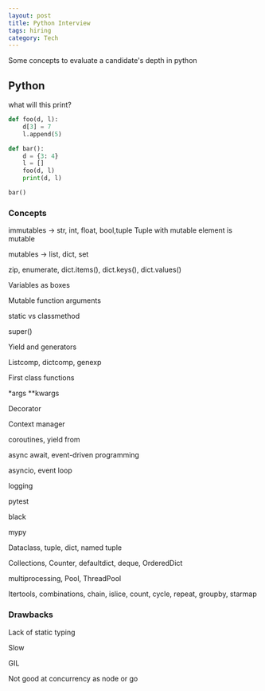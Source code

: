 ```yaml
---
layout: post
title: Python Interview
tags: hiring
category: Tech 
---
```


Some concepts to evaluate a candidate's depth in python  

## Python

what will this print?

```python
def foo(d, l):
    d[3] = 7
    l.append(5)

def bar():
    d = {3: 4}
    l = []
    foo(d, l)
    print(d, l) 

bar()
```


### Concepts 

immutables -> str, int, float, bool,tuple
Tuple with mutable element is mutable 

mutables -> list, dict, set 

zip, enumerate, dict.items(), dict.keys(), dict.values() 

Variables as boxes 

Mutable function arguments

static vs classmethod

super()

Yield and generators

Listcomp, dictcomp, genexp

First class functions

*args **kwargs

Decorator

Context manager

coroutines, yield from 

async await, event-driven programming

asyncio, event loop 

logging

pytest

black

mypy

Dataclass, tuple, dict, named tuple 

Collections, Counter, defaultdict, deque, OrderedDict

multiprocessing, Pool, ThreadPool

Itertools, combinations, chain, islice, count, cycle, repeat, groupby, starmap 


### Drawbacks

Lack of static typing 

Slow

GIL 

Not good at concurrency as node or go 



